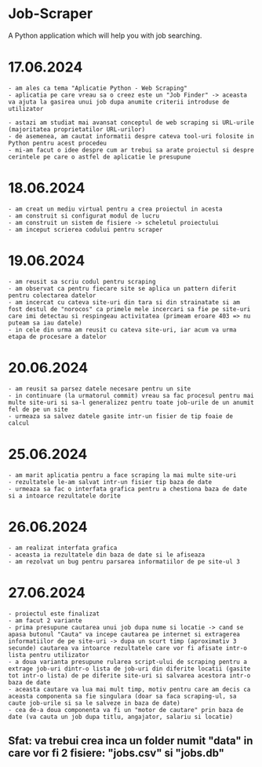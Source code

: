 # Job-Scraper
A Python application which will help you with job searching.

# 17.06.2024

    - am ales ca tema "Aplicatie Python - Web Scraping"
    - aplicatia pe care vreau sa o creez este un "Job Finder" -> aceasta va ajuta la gasirea unui job dupa anumite criterii introduse de utilizator

    - astazi am studiat mai avansat conceptul de web scraping si URL-urile (majoritatea proprietatilor URL-urilor)
    - de asemenea, am cautat informatii despre cateva tool-uri folosite in Python pentru acest procedeu
    - mi-am facut o idee despre cum ar trebui sa arate proiectul si despre cerintele pe care o astfel de aplicatie le presupune

# 18.06.2024
    
    - am creat un mediu virtual pentru a crea proiectul in acesta
    - am construit si configurat modul de lucru
    - am construit un sistem de fisiere -> scheletul proiectului
    - am inceput scrierea codului pentru scraper

# 19.06.2024

    - am reusit sa scriu codul pentru scraping
    - am observat ca pentru fiecare site se aplica un pattern diferit pentru colectarea datelor
    - am incercat cu cateva site-uri din tara si din strainatate si am fost destul de "norocos" ca primele mele incercari sa fie pe site-uri care imi detectau si respingeau activitatea (primeam eroare 403 => nu puteam sa iau datele)
    - in cele din urma am reusit cu cateva site-uri, iar acum va urma etapa de procesare a datelor

# 20.06.2024

    - am reusit sa parsez datele necesare pentru un site
    - in continuare (la urmatorul commit) vreau sa fac procesul pentru mai multe site-uri si sa-l generalizez pentru toate job-urile de un anumit fel de pe un site
    - urmeaza sa salvez datele gasite intr-un fisier de tip foaie de calcul

# 25.06.2024

    - am marit aplicatia pentru a face scraping la mai multe site-uri
    - rezultatele le-am salvat intr-un fisier tip baza de date
    - urmeaza sa fac o interfata grafica pentru a chestiona baza de date si a intoarce rezultatele dorite

# 26.06.2024

    - am realizat interfata grafica
    - aceasta ia rezultatele din baza de date si le afiseaza
    - am rezolvat un bug pentru parsarea informatiilor de pe site-ul 3

# 27.06.2024

    - proiectul este finalizat
    - am facut 2 variante
    - prima presupune cautarea unui job dupa nume si locatie -> cand se apasa butonul "Cauta" va incepe cautarea pe internet si extragerea informatiilor de pe site-uri -> dupa un scurt timp (aproximativ 3 secunde) cautarea va intoarce rezultatele care vor fi afisate intr-o lista pentru utilizator
    - a doua varianta presupune rularea script-ului de scraping pentru a extrage job-uri dintr-o lista de job-uri din diferite locatii (gasite tot intr-o lista) de pe diferite site-uri si salvarea acestora intr-o baza de date
    - aceasta cautare va lua mai mult timp, motiv pentru care am decis ca aceasta componenta sa fie singulara (doar sa faca scraping-ul, sa caute job-urile si sa le salveze in baza de date)
    - cea de-a doua componenta va fi un "motor de cautare" prin baza de date (va cauta un job dupa titlu, angajator, salariu si locatie)




## Sfat: va trebui crea inca un folder numit "data" in care vor fi 2 fisiere: "jobs.csv" si "jobs.db"